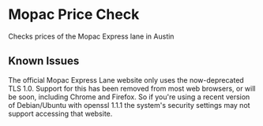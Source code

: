 # Mopac Price Check
Checks prices of the Mopac Express lane in Austin

## Known Issues

The official Mopac Express Lane website only uses the now-deprecated TLS 1.0. Support for this has been removed from most web browsers, or will be soon, including Chrome and Firefox. So if you're using a recent version of Debian/Ubuntu with openssl 1.1.1 the system's security settings may not support accessing that website.
